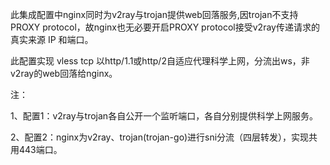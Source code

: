 此集成配置中nginx同时为v2ray与trojan提供web回落服务,因trojan不支持PROXY protocol，故nginx也无必要开启PROXY protocol接受v2ray传递请求的真实来源 IP 和端口。

此配置实现 vless tcp 以http/1.1或http/2自适应代理科学上网，分流出ws，非v2ray的web回落给nginx。

注：

1、配置1：v2ray与trojan各自公开一个监听端口，各自分别提供科学上网服务。

2、配置2：nginx为v2ray、trojan(trojan-go)进行sni分流（四层转发），实现共用443端口。

